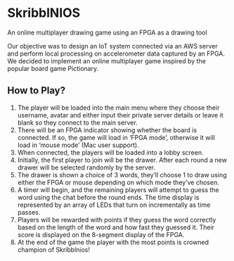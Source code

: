 # SkribblNIOS
An online multiplayer drawing game using an FPGA as a drawing tool 

Our objective was to design an IoT system connected via an AWS server and perform local processing on accelerometer data captured by an FPGA. We decided to implement an online multiplayer game inspired by the popular board game Pictionary.  

## How to Play? 
1. The player will be loaded into the main menu where they choose their username, avatar and either input their private server details or leave it blank so they connect to the main server. 
2. There will be an FPGA indicator showing whether the board is connected. If so, the game will load in ‘FPGA mode’, otherwise it will load in ‘mouse mode’ (Mac user support). 
3. When connected, the players will be loaded into a lobby screen. 
4. Initially, the first player to join will be the drawer. After each round a new drawer will be selected randomly by the server. 
5. The drawer is shown a choice of 3 words, they’ll choose 1 to draw using either the FPGA or mouse depending on which mode they’ve chosen. 
6. A timer will begin, and the remaining players will attempt to guess the word using the chat before the round ends. The time display is represented by an array of LEDs that turn on incrementally as time passes. 
7. Players will be rewarded with points if they guess the word correctly based on the length of the word and how fast they guessed it. Their score is displayed on the 8-segment display of the FPGA. 
8. At the end of the game the player with the most points is crowned champion of Skribblnios! 

